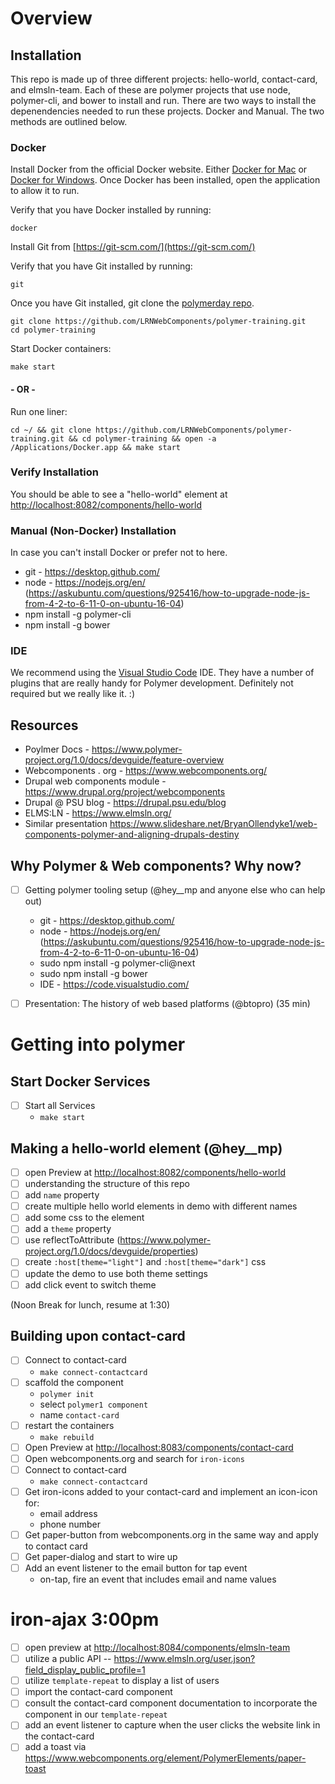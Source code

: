 # Overview

## Installation

This repo is made up of three different projects: hello-world, contact-card, and elmsln-team. Each of these are polymer projects that use node, polymer-cli, and bower to install and run. There are two ways to install the depenendencies needed to run these projects. Docker and Manual. The two methods are outlined below.

### Docker

Install Docker from the official Docker website. Either [Docker for Mac](https://www.docker.com/docker-mac) or [Docker for Windows](https://www.docker.com/docker-windows).  Once Docker has been installed, open the application to allow it to run.

Verify that you have Docker installed by running:
```
docker
```

Install Git from [https://git-scm.com/](https://git-scm.com/)

Verify that you have Git installed by running:
```
git
```

Once you have Git installed, git clone the [polymerday repo](https://github.com/LRNWebComponents/polymer-training).
```
git clone https://github.com/LRNWebComponents/polymer-training.git
cd polymer-training
```

Start Docker containers:
```
make start
```

#### - OR -

Run one liner:
```
cd ~/ && git clone https://github.com/LRNWebComponents/polymer-training.git && cd polymer-training && open -a /Applications/Docker.app && make start
```

### Verify Installation

You should be able to see a "hello-world" element at [http://localhost:8082/components/hello-world](http://localhost:8082/components/hello-world)

### Manual (Non-Docker) Installation

In case you can't install Docker or prefer not to here.

- git - https://desktop.github.com/
- node - https://nodejs.org/en/ (https://askubuntu.com/questions/925416/how-to-upgrade-node-js-from-4-2-to-6-11-0-on-ubuntu-16-04)
- npm install -g polymer-cli
- npm install -g bower


### IDE

We recommend using the [Visual Studio Code](https://code.visualstudio.com/) IDE.  They have a number of plugins that are really handy for Polymer development.  Definitely not required but we really like it. :)


## Resources
- Poylmer Docs - https://www.polymer-project.org/1.0/docs/devguide/feature-overview
- Webcomponents . org - https://www.webcomponents.org/
- Drupal web components module - https://www.drupal.org/project/webcomponents
- Drupal @ PSU blog - https://drupal.psu.edu/blog
- ELMS:LN - https://www.elmsln.org/
- Similar presentation https://www.slideshare.net/BryanOllendyke1/web-components-polymer-and-aligning-drupals-destiny

## Why Polymer & Web components? Why now?
- [ ] Getting polymer tooling setup (@hey__mp and anyone else who can help out)
  - git - https://desktop.github.com/
  - node - https://nodejs.org/en/ (https://askubuntu.com/questions/925416/how-to-upgrade-node-js-from-4-2-to-6-11-0-on-ubuntu-16-04)
  - sudo npm install -g polymer-cli@next
  - sudo npm install -g bower
  - IDE - https://code.visualstudio.com/

- [ ] Presentation: The history of web based platforms (@btopro) (35 min)

# Getting into polymer

## Start Docker Services
- [ ] Start all Services
  - `make start`

## Making a hello-world element (@hey__mp)

- [ ] open Preview at [http://localhost:8082/components/hello-world](http://localhost:8082/components/hello-world)
- [ ] understanding the structure of this repo
- [ ] add `name` property
- [ ] create multiple hello world elements in demo with different names
- [ ] add some css to the element
- [ ] add a `theme` property
- [ ] use reflectToAttribute (https://www.polymer-project.org/1.0/docs/devguide/properties)
- [ ] create `:host[theme="light"]` and `:host[theme="dark"]` css
- [ ] update the demo to use both theme settings
- [ ] add click event to switch theme

(Noon Break for lunch, resume at 1:30)

## Building upon contact-card
- [ ] Connect to contact-card
  - `make connect-contactcard`
- [ ] scaffold the component
  - `polymer init`
  - select `polymer1 component`
  - name `contact-card`
- [ ] restart the containers
  - `make rebuild`
- [ ] Open Preview at [http://localhost:8083/components/contact-card](http://localhost:8083/components/contact-card)
- [ ] Open webcomponents.org and search for `iron-icons`
- [ ] Connect to contact-card
  - `make connect-contactcard`
- [ ] Get iron-icons added to your contact-card and implement an icon-icon for:
  - email address
  - phone number
- [ ] Get paper-button from webcomponents.org in the same way and apply to contact card
- [ ] Get paper-dialog and start to wire up
- [ ] Add an event listener to the email button for tap event
  - on-tap, fire an event that includes email and name values

# iron-ajax 3:00pm
- [ ] open preview at [http://localhost:8084/components/elmsln-team](http://localhost:8084/components/elmsln-team)
- [ ] utilize a public API -- https://www.elmsln.org/user.json?field_display_public_profile=1
- [ ] utilize `template-repeat` to display a list of users
- [ ] import the contact-card component
- [ ] consult the contact-card component documentation to incorporate the component in our `template-repeat`
- [ ] add an event listener to capture when the user clicks the website link in the contact-card
- [ ] add a toast via https://www.webcomponents.org/element/PolymerElements/paper-toast
